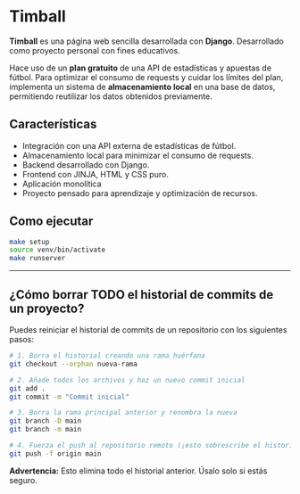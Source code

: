 # Timball

**Timball** es una página web sencilla desarrollada con **Django**. Desarrollado como proyecto personal con fines educativos.

Hace uso de un **plan gratuito** de una API de estadísticas y apuestas de fútbol. Para optimizar el consumo de requests y cuidar los límites del plan, implementa un sistema de **almacenamiento local** en una base de datos, permitiendo reutilizar los datos obtenidos previamente.

## Características

- Integración con una API externa de estadísticas de fútbol.
- Almacenamiento local para minimizar el consumo de requests.
- Backend desarrollado con Django.
- Frontend con JINJA, HTML y CSS puro.
- Aplicación monolítica
- Proyecto pensado para aprendizaje y optimización de recursos.

## Como ejecutar
```bash
make setup
source venv/bin/activate
make runserver
```

---

## ¿Cómo borrar TODO el historial de commits de un proyecto?

Puedes reiniciar el historial de commits de un repositorio con los siguientes pasos:

```bash
# 1. Borra el historial creando una rama huérfana
git checkout --orphan nueva-rama

# 2. Añade todos los archivos y haz un nuevo commit inicial
git add .
git commit -m "Commit inicial"

# 3. Borra la rama principal anterior y renombra la nueva
git branch -D main
git branch -m main

# 4. Fuerza el push al repositorio remoto (¡esto sobrescribe el historial remoto!)
git push -f origin main
```

**Advertencia:** Esto elimina todo el historial anterior. Úsalo solo si estás seguro.
